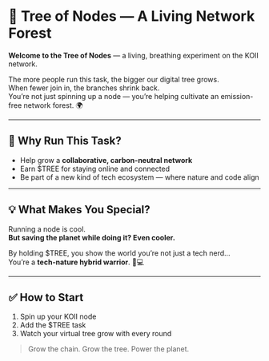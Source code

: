 # 🌳 Tree of Nodes — A Living Network Forest

**Welcome to the Tree of Nodes** — a living, breathing experiment on the KOII network.

The more people run this task, the bigger our digital tree grows.  
When fewer join in, the branches shrink back.  
You’re not just spinning up a node — you’re helping cultivate an emission-free network forest. 🌍

---

## 🌱 Why Run This Task?

- Help grow a **collaborative, carbon-neutral network**
- Earn $TREE for staying online and connected
- Be part of a new kind of tech ecosystem — where nature and code align

---

## 💡 What Makes You Special?

Running a node is cool.  
**But saving the planet while doing it? Even cooler.**

By holding $TREE, you show the world you’re not just a tech nerd...  
You’re a **tech-nature hybrid warrior**. 🌳💻

---

## ✅ How to Start

1. Spin up your KOII node
2. Add the $TREE task
3. Watch your virtual tree grow with every round

> Grow the chain. Grow the tree. Power the planet.